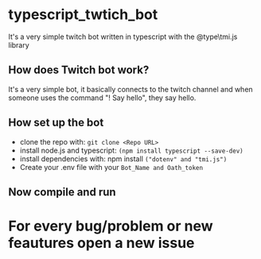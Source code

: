 # typescript_twtich_bot
It's a very simple twitch bot written in typescript with the @type\tmi.js library

## How does Twitch bot work?
It's a very simple bot, it basically connects to the twitch channel and when someone uses the command "! Say hello", they say hello.

## How set up the bot
* clone the repo with: `git clone <Repo URL>`
* install node.js and typescript: `(npm install typescript --save-dev)`
* install dependencies with: npm install `("dotenv" and "tmi.js")`
* Create your .env file with your `Bot_Name and Oath_token`

## Now compile and run
 
# For every bug/problem or new feautures open a new issue
